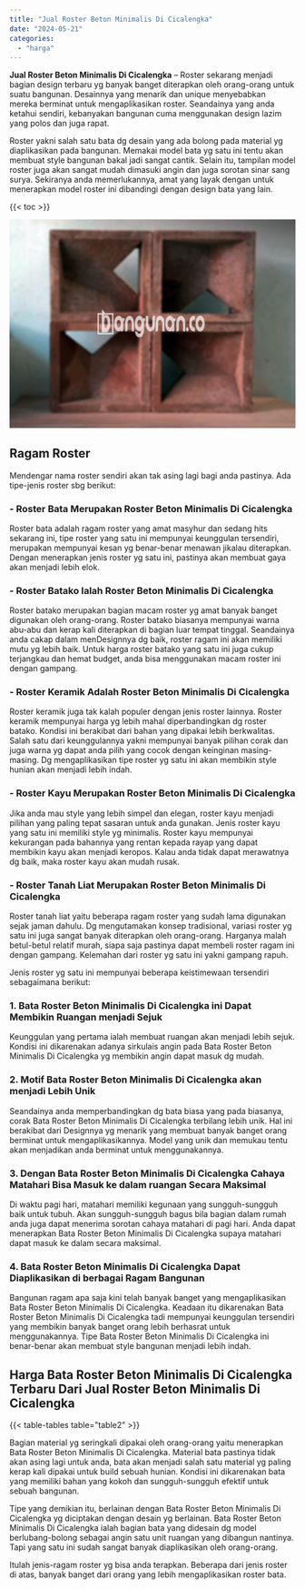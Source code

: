 ```yaml
---
title: "Jual Roster Beton Minimalis Di Cicalengka"
date: "2024-05-21"
categories: 
  - "harga"
---
```


**Jual Roster Beton Minimalis Di Cicalengka** – Roster sekarang menjadi bagian design terbaru yg banyak banget diterapkan oleh orang-orang untuk suatu bangunan. Desainnya yang menarik dan unique menyebabkan mereka berminat untuk mengaplikasikan roster. Seandainya yang anda ketahui sendiri, kebanyakan bangunan cuma menggunakan design lazim yang polos dan juga rapat.

Roster yakni salah satu bata dg desain yang ada bolong pada material yg diaplikasikan pada bangunan. Memakai model bata yg satu ini tentu akan membuat style bangunan bakal jadi sangat cantik. Selain itu, tampilan model roster juga akan sangat mudah dimasuki angin dan juga sorotan sinar sang surya. Sekiranya anda memerlukannya, amat yang layak dengan untuk menerapkan model roster ini dibandingi dengan design bata yang lain.

{{< toc >}}

![Jual Roster Beton Minimalis Di Cicalengka](/images/bata-roster-minimalis-34.png)

## Ragam Roster

Mendengar nama roster sendiri akan tak asing lagi bagi anda pastinya. Ada tipe-jenis roster sbg berikut:

### \- Roster Bata Merupakan Roster Beton Minimalis Di Cicalengka

Roster bata adalah ragam roster yang amat masyhur dan sedang hits sekarang ini, tipe roster yang satu ini mempunyai keunggulan tersendiri, merupakan mempunyai kesan yg benar-benar menawan jikalau diterapkan. Dengan menerapkan jenis roster yg satu ini, pastinya akan membuat gaya akan menjadi lebih elok.

### \- Roster Batako Ialah Roster Beton Minimalis Di Cicalengka

Roster batako merupakan bagian macam roster yg amat banyak banget digunakan oleh orang-orang. Roster batako biasanya mempunyai warna abu-abu dan kerap kali diterapkan di bagian luar tempat tinggal. Seandainya anda cakap dalam menDesignnya dg baik, roster ragam ini akan memiliki mutu yg lebih baik. Untuk harga roster batako yang satu ini juga cukup terjangkau dan hemat budget, anda bisa menggunakan macam roster ini dengan gampang.

### \- Roster Keramik Adalah Roster Beton Minimalis Di Cicalengka

Roster keramik juga tak kalah populer dengan jenis roster lainnya. Roster keramik mempunyai harga yg lebih mahal diperbandingkan dg roster batako. Kondisi ini berakibat dari bahan yang dipakai lebih berkwalitas. Salah satu dari keunggulannya yakni mempunyai banyak pilihan corak dan juga warna yg dapat anda pilih yang cocok dengan keinginan masing-masing. Dg mengaplikasikan tipe roster yg satu ini akan membikin style hunian akan menjadi lebih indah.

### \- Roster Kayu Merupakan Roster Beton Minimalis Di Cicalengka

Jika anda mau style yang lebih simpel dan elegan, roster kayu menjadi pilihan yang paling tepat sasaran untuk anda gunakan. Jenis roster kayu yang satu ini memiliki style yg minimalis. Roster kayu mempunyai kekurangan pada bahannya yang rentan kepada rayap yang dapat membikin kayu akan menjadi keropos. Kalau anda tidak dapat merawatnya dg baik, maka roster kayu akan mudah rusak.

### \- Roster Tanah Liat Merupakan Roster Beton Minimalis Di Cicalengka

Roster tanah liat yaitu beberapa ragam roster yang sudah lama digunakan sejak jaman dahulu. Dg mengutamakan konsep tradisional, variasi roster yg satu ini juga sangat banyak diterapkan oleh orang-orang. Harganya malah betul-betul relatif murah, siapa saja pastinya dapat membeli roster ragam ini dengan gampang. Kelemahan dari roster yg satu ini yakni gampang rapuh.

Jenis roster yg satu ini mempunyai beberapa keistimewaan tersendiri sebagaimana berikut:

### 1\. Bata Roster Beton Minimalis Di Cicalengka ini Dapat Membikin Ruangan menjadi Sejuk

Keunggulan yang pertama ialah membuat ruangan akan menjadi lebih sejuk. Kondisi ini dikarenakan adanya sirkulais angin pada Bata Roster Beton Minimalis Di Cicalengka yg membikin angin dapat masuk dg mudah.

### 2\. Motif Bata Roster Beton Minimalis Di Cicalengka akan menjadi Lebih Unik

Seandainya anda memperbandingkan dg bata biasa yang pada biasanya, corak Bata Roster Beton Minimalis Di Cicalengka terbilang lebih unik. Hal ini berakibat dari Designnya yg menarik yang membuat banyak banget orang berminat untuk mengaplikasikannya. Model yang unik dan memukau tentu akan menjadikan anda berminat untuk menggunakannya.

### 3\. Dengan Bata Roster Beton Minimalis Di Cicalengka Cahaya Matahari Bisa Masuk ke dalam ruangan Secara Maksimal

Di waktu pagi hari, matahari memiliki kegunaan yang sungguh-sungguh baik untuk tubuh. Akan sungguh-sungguh bagus bila bagian dalam rumah anda juga dapat menerima sorotan cahaya matahari di pagi hari. Anda dapat menerapkan Bata Roster Beton Minimalis Di Cicalengka supaya matahari dapat masuk ke dalam secara maksimal.

### 4\. Bata Roster Beton Minimalis Di Cicalengka Dapat Diaplikasikan di berbagai Ragam Bangunan

Bangunan ragam apa saja kini telah banyak banget yang mengaplikasikan Bata Roster Beton Minimalis Di Cicalengka. Keadaan itu dikarenakan Bata Roster Beton Minimalis Di Cicalengka tadi mempunyai keunggulan tersendiri yang membikin banyak banget orang lebih berhasrat untuk menggunakannya. Tipe Bata Roster Beton Minimalis Di Cicalengka ini benar-benar akan membuat style bangunan menjadi lebih indah.

## Harga Bata Roster Beton Minimalis Di Cicalengka Terbaru Dari Jual Roster Beton Minimalis Di Cicalengka

{{< table-tables table="table2" >}}

Bagian material yg seringkali dipakai oleh orang-orang yaitu menerapkan Bata Roster Beton Minimalis Di Cicalengka. Material bata pastinya tidak akan asing lagi untuk anda, bata akan menjadi salah satu material yg paling kerap kali dipakai untuk build sebuah hunian. Kondisi ini dikarenakan bata yang memiliki bahan yang kokoh dan sungguh-sungguh efektif untuk sebuah bangunan.

Tipe yang demikian itu, berlainan dengan Bata Roster Beton Minimalis Di Cicalengka yg diciptakan dengan desain yg berlainan. Bata Roster Beton Minimalis Di Cicalengka ialah bagian bata yang didesain dg model berlubang-bolong sebagai angin satu unit ruangan yang dibangun nantinya. Tapi yang satu ini sudah sangat banyak diaplikasikan oleh orang-orang.

Itulah jenis-ragam roster yg bisa anda terapkan. Beberapa dari jenis roster di atas, banyak banget dari orang yang lebih mengaplikasikan roster bata.

